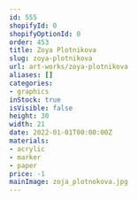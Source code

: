 ```yaml
---
id: 555
shopifyId: 0
shopifyOptionId: 0
order: 453
title: Zoya Plotnikova
slug: zoya-plotnikova
url: art-works/zoya-plotnikova
aliases: []
categories:
- graphics
inStock: true
isVisible: false
height: 30
width: 21
date: 2022-01-01T00:00:00Z
materials:
- acrylic
- marker
- paper
price: -1
mainImage: zoja_plotnokova.jpg
---
```

